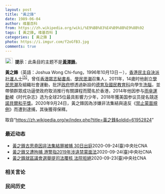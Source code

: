 ```yaml
---
layout: post
title: "黃之鋒"
date: 1989-06-04
author: 维基百科
from: https://zh.wikipedia.org/wiki/%E9%BB%83%E4%B9%8B%E9%8B%92
tags: [ 黃之鋒, 维基百科 ]
categories: [ 黃之鋒 ]
photo: https://i.imgur.com/f2oGfB3.jpg
comments: true
---
```

<div class="mw-parser-output"><div role="note" class="hatnote navigation-not-searchable"><a href="/wiki/Wikipedia:%E6%B6%88%E6%AD%A7%E4%B9%89" title="Wikipedia:消歧义"><img alt="Confusion grey.svg" src="//upload.wikimedia.org/wikipedia/commons/thumb/f/fb/Confusion_grey.svg/24px-Confusion_grey.svg.png" decoding="async" width="24" height="18" srcset="//upload.wikimedia.org/wikipedia/commons/thumb/f/fb/Confusion_grey.svg/36px-Confusion_grey.svg.png 1.5x, //upload.wikimedia.org/wikipedia/commons/thumb/f/fb/Confusion_grey.svg/48px-Confusion_grey.svg.png 2x" data-file-width="260" data-file-height="200"></a>&nbsp;&nbsp;<b>提示</b>：此条目的主题不是<b><a href="/wiki/%E9%BB%83%E6%BE%A4%E9%8B%92" title="黃澤鋒">黃澤鋒</a></b>。</div>   
<div id="noteTA-1570c39f" class="noteTA"><div class="noteTA-local"><div data-noteta-code="zh-cn:失读症; zh-tw:失讀症; zh-hk:閱讀障礙;"></div><div data-noteta-code="zh-cn:短信; zh-tw:簡訊; zh-hk:短訊;"></div><div data-noteta-code="zh-cn:Facebook; zh-tw:臉書; zh-hk:Facebook;"></div><div data-noteta-code="啓"></div></div></div>

<p><b>黃之鋒</b>（英語：<span lang="en">Joshua Wong Chi-fung</span>，1996年10月13日<span class="useeditintro" title="Template:BLP editintro">－</span>），<a href="/wiki/%E9%A6%99%E6%B8%AF" title="香港">香港</a><a href="/wiki/%E6%B0%91%E4%B8%BB%E8%87%AA%E6%B1%BA%E6%B4%BE" class="mw-redirect" title="民主自決派">民主自決派</a><a href="/wiki/%E7%A4%BE%E6%9C%83%E9%81%8B%E5%8B%95" title="社會運動">社運人士</a><sup id="cite_ref-5" class="reference"><a href="#cite_note-5">[5]</a></sup>，曾任<a href="/wiki/%E9%A6%99%E6%B8%AF%E7%9C%BE%E5%BF%97" title="香港眾志">香港眾志</a><a href="/wiki/%E7%A7%98%E6%9B%B8%E9%95%B7" title="秘書長">秘書長</a>、<a href="/wiki/%E5%AD%B8%E6%B0%91%E6%80%9D%E6%BD%AE" title="學民思潮">學民思潮</a>召集人，2011年，14歲时他創立<a href="/wiki/%E5%AD%B8%E6%B0%91%E6%80%9D%E6%BD%AE" title="學民思潮">學民思潮</a>及組織社會運動，批評<a href="/wiki/%E9%A6%99%E6%B8%AF%E6%94%BF%E5%BA%9C" class="mw-redirect" title="香港政府">政府</a>想透過新設的<a href="/wiki/%E5%BE%B7%E8%82%B2%E5%8F%8A%E5%9C%8B%E6%B0%91%E6%95%99%E8%82%B2%E7%A7%91" title="德育及國民教育科">德育及國民教育科</a>向學生<a href="/wiki/%E6%B4%97%E8%85%A6" title="洗腦">洗腦</a>，並帶領群眾成功逼使政府取消推行有關課程而聞名於香港，2014年他因参与<a href="/wiki/%E9%9B%A8%E5%82%98%E9%81%8B%E5%8B%95" class="mw-redirect" title="雨傘運動">雨傘運動</a>被《时代杂志》选为全球25位最具影響力少年，2018年獲美国参议员提名競逐<a href="/wiki/%E8%AB%BE%E8%B2%9D%E7%88%BE%E5%92%8C%E5%B9%B3%E7%8D%8E" class="mw-redirect" title="諾貝爾和平獎">諾貝爾和平獎</a>。2020年9月24日，黃之鋒因為涉嫌非法集結與違反《<a href="/wiki/%E7%A6%81%E6%AD%A2%E8%92%99%E9%9D%A2%E8%A6%8F%E4%BE%8B" title="禁止蒙面規例">禁止蒙面規例</a>》而遭到逮捕，其後獲得保釋。
</p>
</div><noscript><img src="//zh.wikipedia.org/wiki/Special:CentralAutoLogin/start?type=1x1" alt="" title="" width="1" height="1" style="border: none; position: absolute;"></noscript>
<div class="printfooter">取自“<a dir="ltr" href="https://zh.wikipedia.org/w/index.php?title=黃之鋒&amp;oldid=61952824">https://zh.wikipedia.org/w/index.php?title=黃之鋒&amp;oldid=61952824</a>”</div><div id="recent-news"><h3>最近动态</h3><ul><li><a href="https://nodebe4.github.io/waimei/2020-09-24/%E9%BB%83%E4%B9%8B%E9%8B%92%E5%8F%A4%E6%80%9D%E5%A0%AF%E5%9B%A0%E9%9D%9E%E6%B3%95%E9%9B%86%E7%B5%90%E7%BD%AA%E8%A2%AB%E6%8D%95-30%E6%97%A5%E5%87%BA%E5%BA%AD" title="黃之鋒古思堯因非法集結罪被捕 30日出庭—— 前香港眾志秘書長黃之鋒涉嫌非法集結，24日被警方逮捕，預計30日審訊。（圖取自twitter.com/joshuawongcf） （中央社記者張謙香...">黃之鋒古思堯因非法集結罪被捕 30日出庭</a><time>2020-09-24</time><a class="tag">(臺)中央社CNA</a></li>
<li><a href="https://nodebe4.github.io/waimei/2020-09-24/%E9%BB%83%E4%B9%8B%E9%8B%92%E5%8F%88%E9%81%AD%E6%8B%98%E6%8D%95-%E6%B8%AF%E8%AD%A6%E6%8C%872019%E5%B9%B4%E6%B6%89%E9%81%95%E7%A6%81%E8%92%99%E9%9D%A2%E6%B3%95" title="黃之鋒又遭拘捕 港警指2019年涉違禁蒙面法—— 前香港眾志秘書長黃之鋒24日中午前往中區警署報到時再被拘捕，警方指黃之鋒2019年10月5日涉嫌參與未經批准集結及違反「禁蒙面法」。（圖取自tw...">黃之鋒又遭拘捕 港警指2019年涉違禁蒙面法</a><time>2020-09-24</time><a class="tag">(臺)中央社CNA</a></li>
<li><a href="https://nodebe4.github.io/waimei/2020-09-23/%E9%BB%83%E4%B9%8B%E9%8B%92%E5%B0%B1%E5%8D%80%E8%AD%B0%E6%9C%83%E9%81%B8%E8%88%89%E6%8F%90%E5%8F%B8%E6%B3%95%E8%A6%86%E6%A0%B8-%E6%B3%95%E9%99%A2%E6%8B%92%E7%B5%95" title="黃之鋒就區議會選舉提司法覆核 法院拒絕—— （中央社記者張謙香港23日電）前香港眾志秘書長黃之鋒去年底參選區議會選舉，但被選舉主任裁定提名無效，他就此向法院申請司法覆核，但法院今天予以駁回（拒絕...">黃之鋒就區議會選舉提司法覆核  法院拒絕</a><time>2020-09-23</time><a class="tag">(臺)中央社CNA</a></li>
</ul></div><div id="open-opinion"><h3>相关言论</h3><ul></ul></div><div id="mjls-record"><h3>民间历史</h3><ul></ul></div>